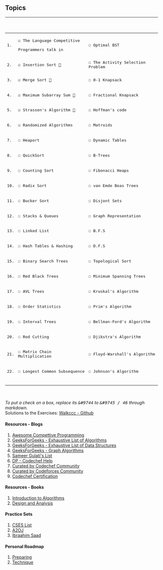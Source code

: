 ## Topics

<kbd>
  
|   | <br><br><br> |  |  |
|---|---|---|---|
| 1. | <br>&#9745; The Language Competitive <br><br> Programmers talk in<br><br> | &#9744; Optimal BST | &#9744; Ford-Fullkerson's Algorithm |
| 2. | <br>&#9745; Insertion Sort [🔗](https://github.com/singhayushh/_Introduction_to_algorithms/blob/master/Book/_insertionSort.java) <br><br> | &#9744; The Activity Selection Problem | &#9744; Maximum Bipartite |
| 3. | <br>&#9745; Merge Sort [🔗](https://github.com/singhayushh/_Introduction_to_algorithms/blob/master/Book/_mergeSort.java)<br><br> | &#9744; 0-1 Knapsack | &#9744; Multithreading Basics |
| 4. | <br>&#9745; Maximum Subarray Sum [🔗](https://github.com/singhayushh/_Introduction_to_algorithms/blob/master/Book/_maximumSubarray.java)<br><br> | &#9744; Fractional Knapsack | &#9744; Linear Equalities and LPP |
| 5. | <br>&#9745; Strassen's Algorithm [🔗](https://github.com/singhayushh/_Introduction_to_algorithms/blob/master/Book/_strassen.java)<br><br> | &#9744; Hoffman's code | &#9744; The Simplex Algorithm |
| 6. | <br>&#9745; Randomized Algorithms<br><br> | &#9744; Matroids | &#9744; Fourier Transforms |
| 7. | <br>&#9744; Heaport<br><br> | &#9744; Dynamic Tables | &#9744; G.C.D |
| 8. | <br>&#9744; QuickSort<br><br> | &#9744; B-Trees | &#9744; Modular Arithmetic |
| 9. | <br>&#9744; Counting Sort<br><br> | &#9744; Fibonacci Heaps | &#9744; Pollard's Rho Heuterics |
| 10. | <br>&#9744; Radix Sort<br><br> | &#9744; van Emde Boas Trees | &#9744; Rabin Carp's Algorithm |
| 11. | <br>&#9744; Bucker Sort<br><br> | &#9744; Disjont Sets | &#9744; Knuth-Morris-Pratt's Algoritm |
| 12. | <br>&#9744; Stacks & Queues<br><br> | &#9744; Graph Representation | &#9744; Line Segments in Problem Solving |
| 13. | <br>&#9744; Linked List<br><br> | &#9744; B.F.S | &#9744; Convex Hull |
| 14. | <br>&#9744; Hash Tables & Hashing<br><br> | &#9744; D.F.S | &#9744; Closest Pairs |
| 15. | <br>&#9744; Binary Search Trees<br><br> | &#9744; Topological Sort | &#9744; NP - P Completeness |
| 16. | <br>&#9744; Red Black Trees<br><br> | &#9744; Minimum Spanning Trees | &#9744; Hamiltonian Cycles |
| 17. | <br>&#9744; AVL Trees<br><br> | &#9744; Kruskal's Algorithm | &#9744; The Clique Problem |
| 18. | <br>&#9744; Order Statistics<br><br> | &#9744; Prim's Algorithm | &#9744; Vertex Cover |
| 19. | <br>&#9744; Interval Trees<br><br> | &#9744; Bellman-Ford's Algorithm | &#9744; The Travelling Salesman Problem |
| 20. | <br>&#9744; Rod Cutting<br><br> | &#9744; Djikstra's Algorithm | &#9744; Subset Sum |
| 21. | <br>&#9744; Matrix Chain Multiplication<br><br> | &#9744; Floyd-Warshall's Algorithm |  |
| 22. | <br>&#9744; Longest Common Subsequence<br><br> | &#9744; Johnson's Algorithm |  |
| | &nbsp;&nbsp;&nbsp;&nbsp;&nbsp;&nbsp;&nbsp;&nbsp;&nbsp;&nbsp;&nbsp;&nbsp;&nbsp;&nbsp;&nbsp;&nbsp;&nbsp;&nbsp;&nbsp;&nbsp;&nbsp;&nbsp;&nbsp;&nbsp;&nbsp;&nbsp;&nbsp;&nbsp; | &nbsp;&nbsp;&nbsp;&nbsp;&nbsp;&nbsp;&nbsp;&nbsp;&nbsp;&nbsp;&nbsp;&nbsp;&nbsp;&nbsp;&nbsp;&nbsp;&nbsp;&nbsp;&nbsp;&nbsp;&nbsp;&nbsp;&nbsp;&nbsp;&nbsp;&nbsp;&nbsp;&nbsp; | &nbsp;&nbsp;&nbsp;&nbsp;&nbsp;&nbsp;&nbsp;&nbsp;&nbsp;&nbsp;&nbsp;&nbsp;&nbsp;&nbsp;&nbsp;&nbsp;&nbsp;&nbsp;&nbsp;&nbsp;&nbsp;&nbsp;&nbsp;&nbsp;&nbsp;&nbsp;&nbsp;&nbsp; |

</kbd>

<br><br>
_To put a check on a box, replace its <kbd>&#9744</kbd> to <kbd>&#9745 / 46</kbd> through markdown._
<br>
Solutions to the Exercises: [Walkccc - Github](https://walkccc.github.io/CLRS)

#### Resources - Blogs

1. [Awesome Compettive Programming](https://github.com/lnishan/awesome-competitive-programming)
2. [GeeksForGeeks - Exhaustive List of Algorithms](https://www.geeksforgeeks.org/fundamentals-of-algorithms/)
3. [GeeksForGeeks - Exhaustive List of Data Structures](https://www.geeksforgeeks.org/data-structures/)
4. [GeeksForGeeks - Graph Algorithms](https://www.geeksforgeeks.org/graph-data-structure-and-algorithms/)
5. [Sameer Gulati's List](https://discuss.codechef.com/t/data-structures-and-algorithms/6599)
6. [DP - Codechef Help](https://discuss.codechef.com/t/hello-there-i-am-having-hard-time-dealing-with-dp-problems-can-you-help-me-get-started-with-them/68110/7)
7. [Curated by Codechef Community](https://discuss.codechef.com/t/what-are-the-must-known-algorithms-for-online-programming-contests/2717)
8. [Curated by Codeforces Community](http://codeforces.com/blog/entry/13529)
9. [Codechef Certification](https://www.codechef.com/certification/data-structures-and-algorithms/prepare)

#### Resources - Books

1. [Introduction to Algorithms]()
2. [Design and Analysis](http://www.personal.kent.edu/~rmuhamma/Algorithms/algorithm.html)

#### Practice Sets

1. [CSES List](https://cses.fi/problemset/list)
2. [A2OJ](https://a2oj.com/ladders)
3. [Ibraahim Saad](https://docs.google.com/spreadsheets/d/1SYsihU8c29GM8dsyZdniAbrLKSHLHYUZrguvOok3B1s/edit?usp=sharing)

#### Personal Roadmap

1. [Preparing](https://www.protectedtext.com/roadmap-red)
2. [Technique](https://www.protectedtext.com/techniques-red)
